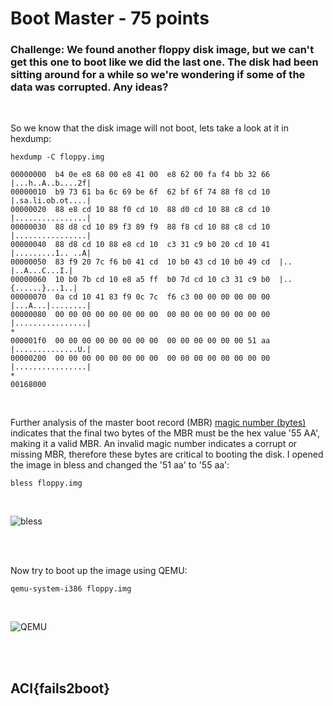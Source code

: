 # Boot Master - 75 points

### Challenge: We found another floppy disk image, but we can't get this one to boot like we did the last one. The disk had been sitting around for a while so we're wondering if some of the data was corrupted. Any ideas?
<br />


So we know that the disk image will not boot, lets take a look at it in hexdump:
```
hexdump -C floppy.img

00000000  b4 0e e8 68 00 e8 41 00  e8 62 00 fa f4 bb 32 66  |...h..A..b....2f|
00000010  b9 73 61 ba 6c 69 be 6f  62 bf 6f 74 88 f8 cd 10  |.sa.li.ob.ot....|
00000020  88 e8 cd 10 88 f0 cd 10  88 d0 cd 10 88 c8 cd 10  |................|
00000030  88 d8 cd 10 89 f3 89 f9  88 f8 cd 10 88 c8 cd 10  |................|
00000040  88 d8 cd 10 88 e8 cd 10  c3 31 c9 b0 20 cd 10 41  |.........1.. ..A|
00000050  83 f9 20 7c f6 b0 41 cd  10 b0 43 cd 10 b0 49 cd  |.. |..A...C...I.|
00000060  10 b0 7b cd 10 e8 a5 ff  b0 7d cd 10 c3 31 c9 b0  |..{......}...1..|
00000070  0a cd 10 41 83 f9 0c 7c  f6 c3 00 00 00 00 00 00  |...A...|........|
00000080  00 00 00 00 00 00 00 00  00 00 00 00 00 00 00 00  |................|
*
000001f0  00 00 00 00 00 00 00 00  00 00 00 00 00 00 51 aa  |..............U.|
00000200  00 00 00 00 00 00 00 00  00 00 00 00 00 00 00 00  |................|
*
00168000
```
<br />

Further analysis of the master boot record (MBR) [magic number (bytes)](http://mbrwizard.com/thembr.php) indicates that the final two bytes of the MBR must be the hex value '55 AA', making it a valid MBR. An invalid magic number indicates a corrupt or missing MBR, therefore these bytes are critical to booting the disk.  I opened the image in bless and changed the '51 aa' to '55 aa':
```
bless floppy.img
```

<br />

![bless](https://github.com/EESantiago/Writeups/blob/master/CyberStakes_2020/boot_master/screenshots/bless.png)

<br />
<br />

Now try to boot up the image using QEMU:

```
qemu-system-i386 floppy.img
```
<br />

![QEMU](https://github.com/EESantiago/Writeups/blob/master/CyberStakes_2020/boot_master/screenshots/QEMU.png)

<br />
<br />

## ACI{fails2boot}


